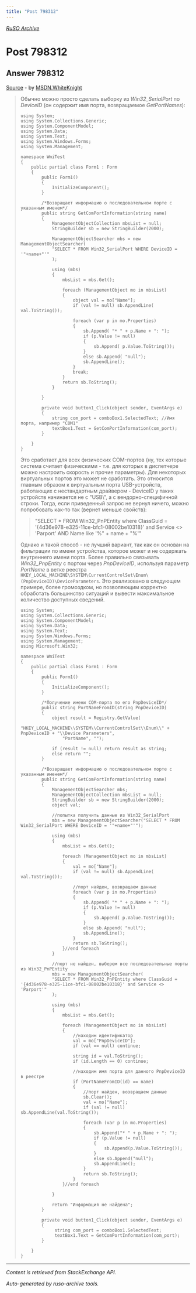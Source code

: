 ```yaml
---
title: "Post 798312"
---
```

<p><i><a href="https://github.com/MSDN-WhiteKnight/ruso-archive/">RuSO Archive</a></i></p>
<h1>Post 798312</h1>
<h2>Answer 798312</h2>
<p><a href="https://ru.stackoverflow.com/a/798312/">Source</a> - by <a href="https://ru.stackoverflow.com/users/240512/msdn-whiteknight">MSDN.WhiteKnight</a></p>
<blockquote>
<p>Обычно можно просто сделать выборку из <em>Win32_SerialPort</em> по <em>DeviceID</em> (он содержит имя порта, возвращаемое <em>GetPortNames</em>):</p>

<pre><code>using System;
using System.Collections.Generic;
using System.ComponentModel;
using System.Data;
using System.Text;
using System.Windows.Forms;
using System.Management;

namespace WmiTest
{
    public partial class Form1 : Form
    {
        public Form1()
        {
            InitializeComponent();
        }        

        /*Возвращает информацию о последовательном порте с указанным именем*/
        public string GetComPortInformation(string name)
        {
            ManagementObjectCollection mbsList = null;
            StringBuilder sb = new StringBuilder(2000);            

            ManagementObjectSearcher mbs = new ManagementObjectSearcher(
            "SELECT * FROM Win32_SerialPort WHERE DeviceID = '"+name+"'"
            );

            using (mbs)
            {
                mbsList = mbs.Get();

                foreach (ManagementObject mo in mbsList)
                {
                    object val = mo["Name"];
                    if (val != null) sb.AppendLine( val.ToString());

                    foreach (var p in mo.Properties)
                    {
                        sb.Append( "* " + p.Name + ": ");
                        if (p.Value != null)
                        {
                            sb.Append( p.Value.ToString());
                        }
                        else sb.Append( "null");
                        sb.AppendLine();
                    }
                    break;
                }
                return sb.ToString();
            }

        }

        private void button1_Click(object sender, EventArgs e)
        {
            string com_port = comboBox1.SelectedText; //Имя порта, например "COM1"
            textBox1.Text = GetComPortInformation(com_port);
        }

    }
}
</code></pre>

<p>Это сработает для всех физических COM-портов (ну, тех которые система считает физическими - т.е. для которых в диспетчере можно настроить скорость и прочие параметры). Для некоторых виртуальных портов это может не сработать. Это относится главным образом к виртуальным порта USB-устройств, работающих с нестандартным драйвером - DeviceID у таких устройств начинается не с "USB\", а с вендорно-специфичной строки. Тогда, если приведенный запрос не вернул ничего, можно попробовать как-то так (вернет меньше свойств):</p>

<blockquote>
  <p>"SELECT * FROM Win32_PnPEntity where ClassGuid = '{4d36e978-e325-11ce-bfc1-08002be10318}' and Service &lt;> 'Parport' AND Name like '%" + name + "%'"</p>
</blockquote>

<p>Однако и такой способ - не лучший вариант, так как он основан на фильтрации по имени устройства, которое может и не содержать внутреннего имени порта. Более правильно связывать <em>Win32_PnpEntity</em> с портом через <em>PnpDeviceID</em>, используя параметр <em>PortName</em> в ветке реестра <code>HKEY_LOCAL_MACHINE\SYSTEM\CurrentControlSet\Enum\(PnpDeviceID)\DeviceParameters</code>. Это реализовано в следующем примере, более громоздком, но позволяющим корректно обработать большинство ситуаций и вывести максимальное количество доступных сведений.</p>

<pre><code>using System;
using System.Collections.Generic;
using System.ComponentModel;
using System.Data;
using System.Text;
using System.Windows.Forms;
using System.Management;
using Microsoft.Win32;

namespace WmiTest
{
    public partial class Form1 : Form
    {
        public Form1()
        {
            InitializeComponent();
        }

        /*Получение имени COM-порта по его PnpDeviceID*/
        public string PortNameFromID(string PnpDeviceID)
        {
            object result = Registry.GetValue(
                "HKEY_LOCAL_MACHINE\\SYSTEM\\CurrentControlSet\\Enum\\" + PnpDeviceID + "\\Device Parameters",
                "PortName", "");

            if (result != null) return result as string;
            else return "";
        }

        /*Возвращает информацию о последовательном порте с указанным именем*/
        public string GetComPortInformation(string name)
        {
            ManagementObjectSearcher mbs;
            ManagementObjectCollection mbsList = null;
            StringBuilder sb = new StringBuilder(2000);
            object val;

            //попытка получить данные из Win32_SerialPort
            mbs = new ManagementObjectSearcher("SELECT * FROM Win32_SerialPort WHERE DeviceID = '"+name+"'");

            using (mbs)
            {
                mbsList = mbs.Get();

                foreach (ManagementObject mo in mbsList)
                {
                    val = mo["Name"];
                    if (val != null) sb.AppendLine( val.ToString());

                    //порт найден, возвращаем данные
                    foreach (var p in mo.Properties)
                    {
                        sb.Append( "* " + p.Name + ": ");
                        if (p.Value != null)
                        {
                            sb.Append( p.Value.ToString());
                        }
                        else sb.Append( "null");
                        sb.AppendLine();
                    }
                    return sb.ToString();
                }//end foreach                       
            }

            //порт не найден, выберем все последовательные порты из Win32_PnPEntity
            mbs = new ManagementObjectSearcher(
            "SELECT * FROM Win32_PnPEntity where ClassGuid = '{4d36e978-e325-11ce-bfc1-08002be10318}' and Service &lt;&gt; 'Parport'"
            );

            using (mbs)
            {
                mbsList = mbs.Get();

                foreach (ManagementObject mo in mbsList)                
                {
                    //находим идентификатор
                    val = mo["PnpDeviceID"];
                    if (val == null) continue;

                    string id = val.ToString();
                    if (id.Length == 0) continue;

                    //находим имя порта для данного PnpDeviceID в реестре
                    if (PortNameFromID(id) == name)
                    {
                        //порт найден, возвращаем данные
                        sb.Clear();
                        val = mo["Name"];
                        if (val != null) sb.AppendLine(val.ToString());

                        foreach (var p in mo.Properties)
                        {
                            sb.Append("* " + p.Name + ": ");
                            if (p.Value != null)
                            {
                                sb.Append(p.Value.ToString());
                            }
                            else sb.Append("null");
                            sb.AppendLine();
                        }
                        return sb.ToString();
                    }                    
                }//end foreach          

            }

            return "Информация не найдена";
        }

        private void button1_Click(object sender, EventArgs e)
        {
             string com_port = comboBox1.SelectedText; 
             textBox1.Text = GetComPortInformation(com_port); 
        }

    }
}
</code></pre>

</blockquote>
<hr/>
<p><i>Content is retrieved from StackExchange API. </i></p>
<p><i>Auto-generated by ruso-archive tools. </i></p>
